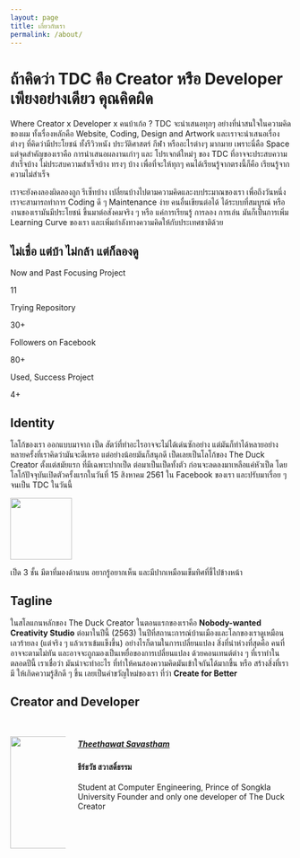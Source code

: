 ```yaml
---
layout: page
title: เกี่ยวกับเรา
permalink: /about/
---
```


# ถ้าคิดว่า TDC คือ Creator หรือ Developer เพียงอย่างเดียว คุณคิดผิด

Where Creator x Developer x คนบ้าเก้อ ? TDC จะนำเสนอทุกๆ
อย่างที่น่าสนใจในความคิดของผม ทั้งเรื่องหลักคือ Website, Coding,
Design and Artwork และเราจะนำเสนอเรื่องต่างๆ ที่คิดว่ามีประโยชน์
ทั้งรีวิวหนัง ประวัติศาสตร์ กีฬา หรืออะไรต่างๆ มากมาย เพราะนี่คือ
Space แต่จุดสำคัญของเราคือ การนำเสนอผลงานเก่าๆ และ โปรเจกต์ใหม่ๆ ของ
TDC ที่อาจจะประสบความสำเร็จบ้าง ไม่ประสบความสำเร็จบ้าง ทรงๆ บ้าง
เพื่อที่จะให้ทุกๆ คนได้เรียนรู้จากตรงนี้ก็คือ เรียนรู้จากความไม่สำเร็จ

เราจะยังคงลองผิดลองถูก รีเซ็ทบ้าง
เปลี่ยนบ้างไปตามความคิดและงบประมาณของเรา เพื่อถึงวันหนึ่ง
เราจะสามารถทำการ Coding ดี ๆ Maintenance ง่าย คนอื่นเขียนต่อได้
ได้ระบบที่สมบูรณ์ หรืองานของเรามันมีประโยชน์ ขึ้นมาต่อสังคมจริง ๆ หรือ
แค่การเรียนรู้ การลอง การเล่น มันก็เป็นการเพิ่ม Learning Curve ของเรา
และเพิ่มกำลังทางความคิดให้กับประเทศชาติด้วย

## ไม่เชื่อ แต่บ้า ไม่กล้า แต่ก็ลองดู

<nav class="level">
        <div class="level-item has-text-centered">
          <div>
            <p class="heading">Now and Past Focusing Project</p>
            <p class="title">11</p>
          </div>
        </div>
        <div class="level-item has-text-centered">
          <div>
            <p class="heading">Trying Repository</p>
            <p class="title">30+</p>
          </div>
        </div>
        <div class="level-item has-text-centered">
          <div>
            <p class="heading">Followers on Facebook</p>
            <p class="title">80+</p>
          </div>
        </div>
        <div class="level-item has-text-centered">
          <div>
            <p class="heading">Used, Success Project</p>
            <p class="title">4+</p>
          </div>
        </div>
      </nav>

## Identity

โลโก้ของเรา ออกแบบมาจาก เป็ด สัตว์ที่ทำอะไรอาจจะไม่ได้เด่นซักอย่าง แต่มันก็ทำได้หลายอย่าง หลายครั้งที่เราคิดว่ามันจะดีเหรอ แต่อย่างน้อยมันก็สนุกดี เป็ดเลยเป็นโลโก้ของ The Duck Creator ตั้งแต่สมัยแรก ที่มีเฉพาะปากเป็ด ต่อมาเป็นเป็ดทั้งตัว ก่อนจะลดลงมาเหลือแค่หัวเป็ด โดยโลโก้ปัจจุบันเปิดตัวครั้งแรกในวันที่ 15 สิงหาคม 2561 ใน Facebook ของเรา และปรับมาเรื่อย ๆ จนเป็น TDC ในวันนี้

  <img src="/assets/Logo2021/Logo-TDC-CBT.png" class="image piccenter " style="height:110px;"/>

เป็ด 3 ชั้น มีตาที่มองด้านบน อยากรู้อยากเห็น และมีปากเหมือนเข็มทิศที่ชี้ไปข้างหน้า

## Tagline

ในสโลแกนหลักของ The Duck Creator ในตอนแรกของเราคือ **Nobody-wanted Creativity Studio** ต่อมาในปีนี้ (2563) ในปีที่สถานะการณ์บ้านเมืองและโลกของเราดูเหมือนเลวร้ายลง (แต่จริง ๆ แล้วเราเข้มแข็งขึ้น) อย่างไรก็ตามในการเปลี่ยนแปลง สิ่งที่น่าห่วงที่สุดคือ คนที่อาจจะตามไม่ทัน และอาจจะถูกมองเป็นเหยื่อของการเปลี่ยนแปลง ด้วยคอนเทนต์ต่าง ๆ ที่เราทำในตลอดปีนี้ เราเชื่อว่า มันน่าจะทำอะไร ที่ทำให้คนสองความคิดมันเข้าใจกันได้มากขึ้น หรือ สร้างสิ่งที่เรามี ให้เกิดความรู้สึกดี ๆ ขึ้น เลยเป็นคำขวัญใหม่ของเรา ที่ว่า **Create for Better**

## Creator and Developer

<br/>

<div class="is-medium">       
 <div class="columns">
          <div class="column is-6">
            <div class="card">
              <div class="card-body">
                <div class="columns">
                  <div class="column">
                    <img
                      style="height: 200px; padding-top: 1em;"
                      src="../assets/profile/tin.jpg"
                      class="image piccenter"
                    />
                  </div>
                  <div class="column mobile-acenter">
                    <h5 class="title is-4 kanit">
                      <a href="../theethawat.html"> Theethawat Savastham</a>
                    </h5>
                    <h4 class="subtitle is-5 kanitlight">
                      ธีร์ธวัช สวาสดิ์ธรรม
                    </h4>
                    <p class="content">
                      Student at Computer Engineering, Prince of Songkla
                      University Founder and only one developer of The Duck
                      Creator
                    </p>
                  </div>
                </div>
              </div>
            </div>
          </div>
        </div>
      </div>
